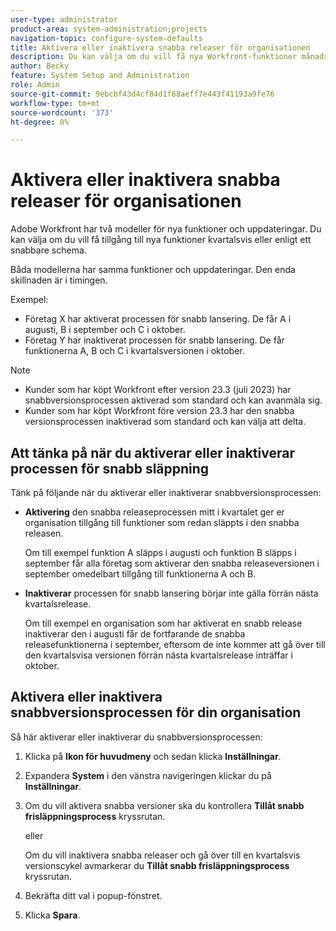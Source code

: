 ```yaml
---
user-type: administrator
product-area: system-administration;projects
navigation-topic: configure-system-defaults
title: Aktivera eller inaktivera snabba releaser för organisationen
description: Du kan välja om du vill få nya Workfront-funktioner månadsvis eller kvartalsvis.
author: Becky
feature: System Setup and Administration
role: Admin
source-git-commit: 9ebcbf43d4cf84d1f68aeff7e443f41193a9fe76
workflow-type: tm+mt
source-wordcount: '373'
ht-degree: 0%

---
```


# Aktivera eller inaktivera snabba releaser för organisationen

Adobe Workfront har två modeller för nya funktioner och uppdateringar. Du kan välja om du vill få tillgång till nya funktioner kvartalsvis eller enligt ett snabbare schema.

Båda modellerna har samma funktioner och uppdateringar. Den enda skillnaden är i timingen.

Exempel:

* Företag X har aktiverat processen för snabb lansering. De får A i augusti, B i september och C i oktober.
* Företag Y har inaktiverat processen för snabb lansering. De får funktionerna A, B och C i kvartalsversionen i oktober.

>[!NOTE]
>
>* Kunder som har köpt Workfront efter version 23.3 (juli 2023) har snabbversionsprocessen aktiverad som standard och kan avanmäla sig.
>* Kunder som har köpt Workfront före version 23.3 har den snabba versionsprocessen inaktiverad som standard och kan välja att delta.

## Att tänka på när du aktiverar eller inaktiverar processen för snabb släppning

Tänk på följande när du aktiverar eller inaktiverar snabbversionsprocessen:

* **Aktivering** den snabba releaseprocessen mitt i kvartalet ger er organisation tillgång till funktioner som redan släppts i den snabba releasen.

  Om till exempel funktion A släpps i augusti och funktion B släpps i september får alla företag som aktiverar den snabba releaseversionen i september omedelbart tillgång till funktionerna A och B.

* **Inaktiverar** processen för snabb lansering börjar inte gälla förrän nästa kvartalsrelease.

  Om till exempel en organisation som har aktiverat en snabb release inaktiverar den i augusti får de fortfarande de snabba releasefunktionerna i september, eftersom de inte kommer att gå över till den kvartalsvisa versionen förrän nästa kvartalsrelease inträffar i oktober.

## Aktivera eller inaktivera snabbversionsprocessen för din organisation

Så här aktiverar eller inaktiverar du snabbversionsprocessen:

1. Klicka på **Ikon för huvudmeny** och sedan klicka **Inställningar**.
1. Expandera **System** i den vänstra navigeringen klickar du på **Inställningar**.
1. Om du vill aktivera snabba versioner ska du kontrollera **Tillåt snabb frisläppningsprocess** kryssrutan.

   eller

   Om du vill inaktivera snabba releaser och gå över till en kvartalsvis versionscykel avmarkerar du **Tillåt snabb frisläppningsprocess** kryssrutan.

1. Bekräfta ditt val i popup-fönstret.
1. Klicka **Spara**.

